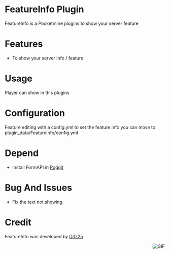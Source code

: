 # FeatureInfo Plugin
FeatureInfo is a Pocketmine plugins to show your server feature

# Features
- To show your server info / feature

# Usage
Player can show in this plugins

# Configuration
Feature editing with a config.yml to set the feature info you can move to plugin_data/FeatureInfo/config.yml
# Depend
- Install FormAPI in [Poggit](https://poggit.pmmp.io/ci/Difz25/FormAPI/FormAPI)

# Bug And Issues
- Fix the text not showing

# Credit
FeatureInfo was developed by [Difz25](https://github.com/Difz25)
  
<img align="right" alt="GIF" src="https://i.pinimg.com/originals/e4/26/70/e426702edf874b181aced1e2fa5c6cde.gif" />
